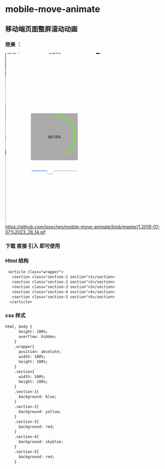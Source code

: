 # mobile-move-animate
## 移动端页面整屏滚动动画
### 效果 ：
![image](https://github.com/ZhengYaWei1992/ZWProgressView/blob/master/Untitled3.gif)
https://github.com/issochen/mobile-move-animate/blob/master/1.2019-01-07%2023_28_14.gif
### 下载 直接 引入  <script src="move.js"></script>  即可使用 
### Html 结构
```
 <article class="wrapper">
   <section class="section-1 section">1</section>
   <section class="section-2 section">2</section>
   <section class="section-3 section">3</section>
   <section class="section-4 section">4</section>
   <section class="section-5 section">5</section>
  </article>
```
### css 样式 
```
html, body {
      height: 100%;
      overflow: hidden;
    }
    .wrapper{
      position: absolute;
      width: 100%;
      height: 100%;
    }
    .section{
      width: 100%;
      height: 100%;
    }
    .section-1{
      background: blue;
    }
    .section-2{
      background: yellow;
    }
    .section-3{
      background: red;
    }
    .section-4{
      background: skyblue;
    }
    .section-5{
      background: red;
    }
```
